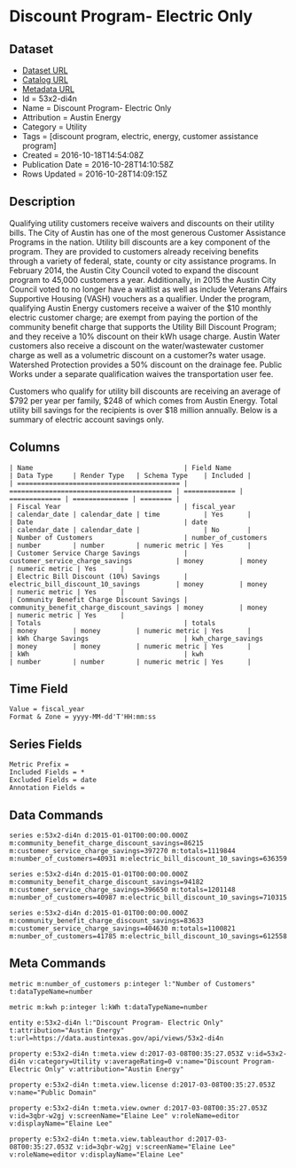 # Discount Program- Electric Only

## Dataset

* [Dataset URL](https://data.austintexas.gov/api/views/53x2-di4n/rows.json?max_rows=100)
* [Catalog URL](https://catalog.data.gov/dataset/discount-program-electric-only)
* [Metadata URL](https://data.austintexas.gov/api/views/53x2-di4n)
* Id = 53x2-di4n
* Name = Discount Program- Electric Only
* Attribution = Austin Energy
* Category = Utility
* Tags = [discount program, electric, energy, customer assistance program]
* Created = 2016-10-18T14:54:08Z
* Publication Date = 2016-10-28T14:10:58Z
* Rows Updated = 2016-10-28T14:09:15Z

## Description

Qualifying utility customers receive waivers and discounts on their utility bills. The City of Austin has one of the most generous Customer Assistance Programs in the nation. Utility bill discounts are a key component of the program. They are provided to customers already receiving benefits through a variety of federal, state, county or city assistance programs. In February 2014, the Austin City Council voted to expand the discount program to 45,000 customers a year.  Additionally, in 2015 the Austin City Council voted to no longer have a waitlist as well as include Veterans Affairs Supportive Housing (VASH) vouchers as a qualifier.
Under the program, qualifying Austin Energy customers receive a waiver of the $10 monthly electric customer charge; are exempt from paying the portion of the community benefit charge that supports the Utility Bill Discount Program; and they receive a 10% discount on their kWh usage charge. Austin Water customers also receive a discount on the water/wastewater customer charge as well as a volumetric discount on a customer?s water usage. Watershed Protection provides a 50% discount on the drainage fee. Public Works under a separate qualification waives the transportation user fee. 
 
Customers who qualify for utility bill discounts are receiving an average of $792 per year per family, $248 of which comes from Austin Energy. Total utility bill savings for the recipients is over $18 million annually. Below is a summary of electric account savings only.

## Columns

```ls
| Name                                      | Field Name                                | Data Type     | Render Type   | Schema Type    | Included | 
| ========================================= | ========================================= | ============= | ============= | ============== | ======== | 
| Fiscal Year                               | fiscal_year                               | calendar_date | calendar_date | time           | Yes      | 
| Date                                      | date                                      | calendar_date | calendar_date |                | No       | 
| Number of Customers                       | number_of_customers                       | number        | number        | numeric metric | Yes      | 
| Customer Service Charge Savings           | customer_service_charge_savings           | money         | money         | numeric metric | Yes      | 
| Electric Bill Discount (10%) Savings      | electric_bill_discount_10_savings         | money         | money         | numeric metric | Yes      | 
| Community Benefit Charge Discount Savings | community_benefit_charge_discount_savings | money         | money         | numeric metric | Yes      | 
| Totals                                    | totals                                    | money         | money         | numeric metric | Yes      | 
| kWh Charge Savings                        | kwh_charge_savings                        | money         | money         | numeric metric | Yes      | 
| kWh                                       | kwh                                       | number        | number        | numeric metric | Yes      | 
```

## Time Field

```ls
Value = fiscal_year
Format & Zone = yyyy-MM-dd'T'HH:mm:ss
```

## Series Fields

```ls
Metric Prefix = 
Included Fields = *
Excluded Fields = date
Annotation Fields = 
```

## Data Commands

```ls
series e:53x2-di4n d:2015-01-01T00:00:00.000Z m:community_benefit_charge_discount_savings=86215 m:customer_service_charge_savings=397270 m:totals=1119844 m:number_of_customers=40931 m:electric_bill_discount_10_savings=636359

series e:53x2-di4n d:2015-01-01T00:00:00.000Z m:community_benefit_charge_discount_savings=94182 m:customer_service_charge_savings=396650 m:totals=1201148 m:number_of_customers=40987 m:electric_bill_discount_10_savings=710315

series e:53x2-di4n d:2015-01-01T00:00:00.000Z m:community_benefit_charge_discount_savings=83633 m:customer_service_charge_savings=404630 m:totals=1100821 m:number_of_customers=41785 m:electric_bill_discount_10_savings=612558
```

## Meta Commands

```ls
metric m:number_of_customers p:integer l:"Number of Customers" t:dataTypeName=number

metric m:kwh p:integer l:kWh t:dataTypeName=number

entity e:53x2-di4n l:"Discount Program- Electric Only" t:attribution="Austin Energy" t:url=https://data.austintexas.gov/api/views/53x2-di4n

property e:53x2-di4n t:meta.view d:2017-03-08T00:35:27.053Z v:id=53x2-di4n v:category=Utility v:averageRating=0 v:name="Discount Program- Electric Only" v:attribution="Austin Energy"

property e:53x2-di4n t:meta.view.license d:2017-03-08T00:35:27.053Z v:name="Public Domain"

property e:53x2-di4n t:meta.view.owner d:2017-03-08T00:35:27.053Z v:id=3qbr-w2gj v:screenName="Elaine Lee" v:roleName=editor v:displayName="Elaine Lee"

property e:53x2-di4n t:meta.view.tableauthor d:2017-03-08T00:35:27.053Z v:id=3qbr-w2gj v:screenName="Elaine Lee" v:roleName=editor v:displayName="Elaine Lee"
```